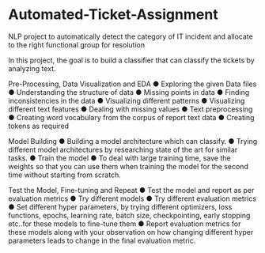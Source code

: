 # Automated-Ticket-Assignment
NLP project to automatically detect the category of IT incident and allocate to the right functional group for resolution

In this project, the goal is to build a classifier that can classify the tickets by analyzing text.

Pre-Processing, Data Visualization and EDA
● Exploring the given Data files
● Understanding the structure of data
● Missing points in data
● Finding inconsistencies in the data
● Visualizing different patterns
● Visualizing different text features
● Dealing with missing values
● Text preprocessing
● Creating word vocabulary from the corpus of report text data
● Creating tokens as required

Model Building
● Building a model architecture which can classify.
● Trying different model architectures by researching state of the art for similar tasks.
● Train the model
● To deal with large training time, save the weights so that you can use them when training the model for the second time without starting from scratch.

Test the Model, Fine-tuning and Repeat 
● Test the model and report as per evaluation metrics 
● Try different models ● Try different evaluation metrics 
● Set different hyper parameters, by trying different optimizers, loss functions, epochs, learning rate, batch size, checkpointing, early stopping etc..for these models to fine-tune them 
● Report evaluation metrics for these models along with your observation on how changing different hyper parameters leads to change in the final evaluation metric.

